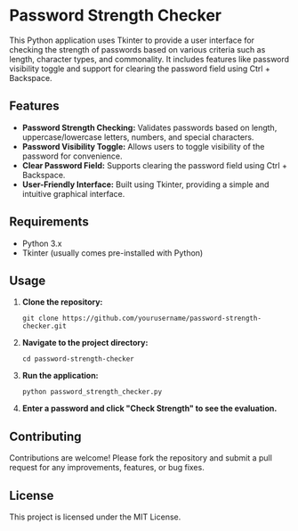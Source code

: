 # Password Strength Checker

This Python application uses Tkinter to provide a user interface for checking the strength of passwords based on various criteria such as length, character types, and commonality. It includes features like password visibility toggle and support for clearing the password field using Ctrl + Backspace.

## Features

- **Password Strength Checking:** Validates passwords based on length, uppercase/lowercase letters, numbers, and special characters.
- **Password Visibility Toggle:** Allows users to toggle visibility of the password for convenience.
- **Clear Password Field:** Supports clearing the password field using Ctrl + Backspace.
- **User-Friendly Interface:** Built using Tkinter, providing a simple and intuitive graphical interface.

## Requirements

- Python 3.x
- Tkinter (usually comes pre-installed with Python)

## Usage

1. **Clone the repository:**
   ```
   git clone https://github.com/yourusername/password-strength-checker.git
   ```

2. **Navigate to the project directory:**
   ```
   cd password-strength-checker
   ```

3. **Run the application:**
   ```
   python password_strength_checker.py
   ```

4. **Enter a password and click "Check Strength" to see the evaluation.**

## Contributing

Contributions are welcome! Please fork the repository and submit a pull request for any improvements, features, or bug fixes.

## License

This project is licensed under the MIT License.
